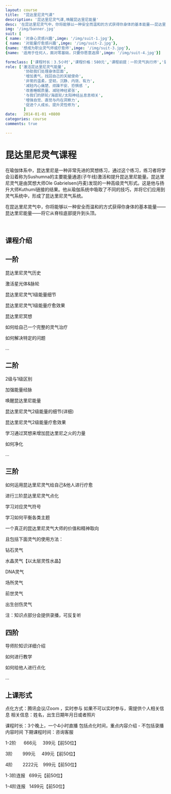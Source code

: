 ```yaml
---
layout: course
title:  "昆达里尼灵气课"
description: '昆达里尼灵气课,唤醒昆达里尼能量'
desc: '在昆达里尼灵气中，你将能够以一种安全而温和的方式获得你身体的基本能量——昆达里尼能量——将它从脊柱底部提升到头顶。'
img: '/img/banner.jpg'
suit: [
{ name: '对身心灵感兴趣',imge: '/img/suit-1.jpg'},
{ name: '对能量疗愈感兴趣',imge: '/img/suit-2.jpg'},
{name: '想成为职业灵气师或疗愈师',imge: '/img/suit-3.jpg'},
{name: '适用于任何人，面对零基础，只要你愿意选择',imge: '/img/suit-4.jpg'}]

formclass: ['课程时长：3.5小时','课程价格：580元','课程前提：一阶灵气执行师','录播课程，随时报名']
role: ['激活昆达里尼灵气能量',
        '协助我们处理身体层面',
        '增加勇气，找回自己的天赋使命',
        '非常的温柔，坚韧，沉静、内敛、有力',
        '减轻内心痛楚、烦躁不安、恐惧感 ',
        '改善睡眠质量、减轻神经紧张',
        '与我们的脐轮/海底轮/太阳神经丛息息相关',
        '增强自觉、直觉与内在洞察力',
        '促进个人成长、提升灵性修为',
        ]
date:   2014-01-01 +0800
categories: course
comments: true

---
```

<h1>昆达里尼灵气课程</h1>

在瑜伽体系中，昆达里尼是一种非常先进的冥想练习，通过这个练习，练习者将学会沿着称为Sushumna的主要能量通道(子午线)激活和提升昆达里尼能量。昆达里尼灵气是由冥想大师Ole Gabrielsen(丹麦)发现的一种高级灵气形式。这是他与扬升大师Kuthumi链接的结果。他从瑜伽系统中吸取了不同的技巧，并将它们应用到灵气系统中，形成了昆达里尼灵气系统。

在昆达里尼灵气中，你将能够以一种安全而温和的方式获得你身体的基本能量——昆达里尼能量——将它从脊柱底部提升到头顶。


   
   
   
       
   

<h2>课程介绍</h2>

<h2>一阶</h2>

昆达里尼灵气历史

激活星光体&脉轮

昆达里尼灵气1级能量细节

昆达里尼灵气1级能量疗愈效果

昆达里尼冥想

如何给自己一个完整的灵气治疗

如何解决特定的问题

...



<h2>二阶</h2>

2级与1级区别

加强能量经脉

唤醒昆达里尼能量

昆达里尼灵气2级能量的细节(详细)

昆达里尼灵气2级能量疗愈效果

学习通过冥想来增加昆达里尼之火的力量

如何净化

...



<h2>三阶</h2>

如何运用昆达里尼灵气给自己&他人进行疗愈

进行三阶昆达里尼灵气点化

学习对应灵气符号

学习如何平衡各类主题

一个真正的昆达里尼灵气大师的价值和精神取向

且包括下面灵气的使用方法：

钻石灵气

水晶灵气【以太层灵性水晶】

DNA灵气

场所灵气

前世灵气

出生创伤灵气


注：知识点部分会提供录播，可反复听



<h2>四阶</h2>

导师阶知识详细介绍

如何进行教学

如何给他人进行点化

...




<h2>上课形式</h2>

点化方式：腾讯会议/Zoom ，实时参与
如果不可以实时参与，需提供个人相关信息
相关信息：姓名，出生日期年月日或者照片       

课程时长：3个晚上，一个4小时直播 包括点化时间，重点内容介绍 - 不包括录播内容时间
下期课程时间：咨询客服


1-2阶      666元     399元【前50位】

3阶        999元     499元【前50位】

4阶        2222元    999元【前50位】


1-3阶连报   699元【前50位】

1-4阶连报   1499元【前50位】